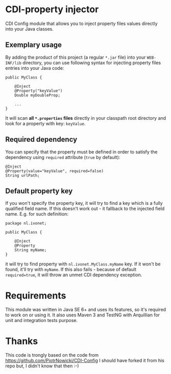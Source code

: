 CDI-property injector
==========

CDI Config module that allows you to inject property files values directly into your Java classes.

Exemplary usage
---------------

By adding the product of this project (a regular `*.jar` file) into your `WEB-INF/lib` directory, you can use following 
syntax for injecting property files entries into your Java code:

    public MyClass {
    
        @Inject
        @Property("keyValue")
        Double myDoubleProp;
        
        ...
    }
    
It will scan **all `*.properties` files** directly in your classpath root directory and look for a property with 
key: `keyValue`.

Required dependency
-------------------

You can specify that the property must be defined in order to satisfy the dependency using `required` 
attribute (`true` by default):

    @Inject
    @Property(value="keyValue", required=false)
    String urlPath;

Default property key
--------------------

If you won't specify the property key, it will try to find a key which is a fully qualified field name. If 
this doesn't work out - it fallback to the injected field name. E.g. for such definition:

    package nl.ivonet;
    
    public MyClass {
    
        @Inject
        @Property
        String myName;
    }
    
it will try to find property with `nl.ivonet.MyClass.myName` key. If it won't be found, it'll try with `myName`.
If this also fails - because of default `required=true`, it will throw an unmet CDI dependency exception.

Requirements
============

This module was written in Java SE 6+ and uses its features, so it's required to work on or using it.
It also uses Maven 3 and TestNG with Arquillian for unit and integration tests purpose.

Thanks
======

This code is trongly based on the code from https://github.com/PiotrNowicki/CDI-Config
I should have forked it from his repo but, I didn't know that then :-)